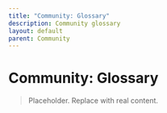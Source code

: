 ```yaml
---
title: "Community: Glossary"
description: Community glossary
layout: default
parent: Community
---
```


# Community: Glossary

> Placeholder. Replace with real content.
